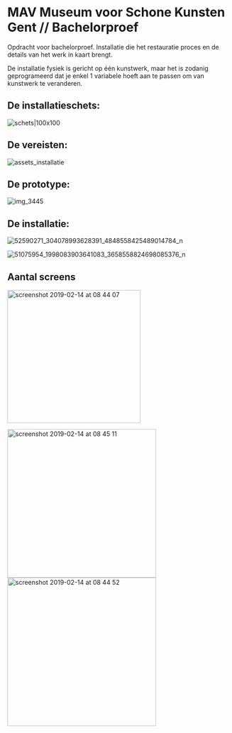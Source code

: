 # MAV Museum voor Schone Kunsten Gent  //  Bachelorproef
Opdracht voor bachelorproef.
Installatie die het restauratie proces en de details van het werk in kaart brengt.

De installatie fysiek is gericht op één kunstwerk, maar het is zodanig geprogrameerd dat je enkel 1 variabele hoeft aan te passen om van kunstwerk te veranderen.



## De installatieschets:
![schets|100x100](https://user-images.githubusercontent.com/11157335/52770723-26450180-3034-11e9-82ff-573ecb49b362.jpg)


## De vereisten:
![assets_installatie](https://user-images.githubusercontent.com/11157335/52770717-23e2a780-3034-11e9-9d1a-3e4855cdb14d.jpg)


## De prototype:
![img_3445](https://user-images.githubusercontent.com/11157335/52770705-19281280-3034-11e9-920a-446e22ec067f.JPG)


## De installatie:
![52590271_304078993628391_4848558425489014784_n](https://user-images.githubusercontent.com/11157335/52770708-1c230300-3034-11e9-8c81-81d934087870.jpg)

![51075954_1998083903641083_3658558824698085376_n](https://user-images.githubusercontent.com/11157335/52770700-15948b80-3034-11e9-9c83-99b8aae3fd16.jpg)

## Aantal screens

<img width="300" alt="screenshot 2019-02-14 at 08 44 07" src="https://user-images.githubusercontent.com/11157335/52771364-09113280-3036-11e9-9e9d-7c01726829f4.png">

<img width="335" alt="screenshot 2019-02-14 at 08 45 11" src="https://user-images.githubusercontent.com/11157335/52771366-09113280-3036-11e9-98aa-1f9e773982e2.png">                  <img width="335" alt="screenshot 2019-02-14 at 08 44 52" src="https://user-images.githubusercontent.com/11157335/52771365-09113280-3036-11e9-8ca6-a87a6c6baf59.png">
